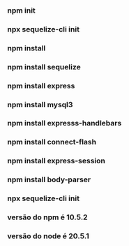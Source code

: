 ### npm init
### npx sequelize-cli init

### npm install
### npm install sequelize
### npm install express
### npm install  mysql3
### npm install expresss-handlebars
### npm install connect-flash
### npm install express-session
### npm install body-parser

### npx sequelize-cli init

### versão do npm é 10.5.2
### versão do node é 20.5.1